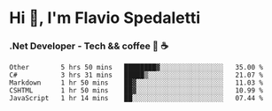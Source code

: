 # Hi 👋, I'm Flavio Spedaletti
### .Net Developer - Tech && coffee 🤖 ☕

<!--START_SECTION:waka-->
```text
Other        5 hrs 50 mins   ████████▓░░░░░░░░░░░░░░░░   35.00 % 
C#           3 hrs 31 mins   █████▒░░░░░░░░░░░░░░░░░░░   21.07 % 
Markdown     1 hr 50 mins    ██▓░░░░░░░░░░░░░░░░░░░░░░   11.03 % 
CSHTML       1 hr 50 mins    ██▓░░░░░░░░░░░░░░░░░░░░░░   10.99 % 
JavaScript   1 hr 14 mins    ██░░░░░░░░░░░░░░░░░░░░░░░   07.44 % 
```
<!--END_SECTION:waka-->

<!--
[![Top Langs](https://github-readme-stats.vercel.app/api/top-langs/?username=flaviospedaletti&layout=compact&theme=radical)](https://github.com/anuraghazra/github-readme-stats)
-->

<!--
**FlavioSpedaletti/FlavioSpedaletti** is a ✨ _special_ ✨ repository because its `README.md` (this file) appears on your GitHub profile.

Here are some ideas to get you started:

- 🔭 I’m currently working on ...
- 🌱 I’m currently learning ...
- 👯 I’m looking to collaborate on ...
- 🤔 I’m looking for help with ...
- 💬 Ask me about ...
- 📫 How to reach me: ...
- 😄 Pronouns: ...
- ⚡ Fun fact: ...
-->
